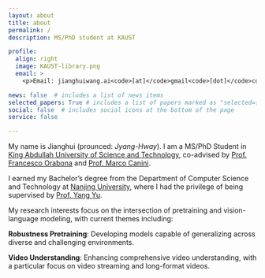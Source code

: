 ```yaml
---
layout: about
title: about
permalink: /
description: MS/PhD student at KAUST

profile:
  align: right
  image: KAUST-library.png
  email: >
    <p>Email: jianghuiwang.ai<code>[at]</code>gmail<code>[dot]</code>com</p>

news: false  # includes a list of news items
selected_papers: True # includes a list of papers marked as "selected={true}"
social: false  # includes social icons at the bottom of the page
service: false

---
```


My name is Jianghui (prounced: *Jyang-Hway*). I am a MS/PhD Student in [King Abdullah University of Science and Technology](https://www.kaust.edu.sa), co-advised by [Prof. Francesco Orabona](https://francesco.orabona.com/) and [Prof. Marco Canini](https://mcanini.github.io/).

I earned my Bachelor’s degree from the Department of Computer Science and Technology at [Nanjing University](https://www.nju.edu.cn/), where I had the privilege of being supervised by [Prof. Yang Yu](https://www.wolai.com/eyounx/dtR1MTyRXS5tP5Cex4KtdK).

<!-- add other reaserch experiment here-->

My research interests focus on the intersection of pretraining and vision-language modeling, with current themes including:

**Robustness Pretraining**: Developing models capable of generalizing across diverse and challenging environments.

**Video Understanding**: Enhancing comprehensive video understanding, with a particular focus on video streaming and long-format videos.

